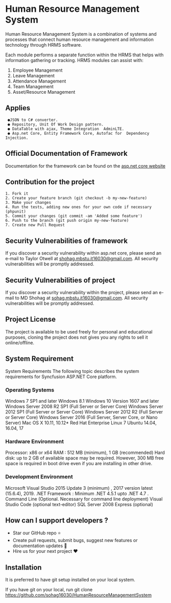 # Human Resource Management System

Human Resource Management System is a combination of systems and processes that connect human resource management and information technology through HRMS software.

Each module performs a separate function within the HRMS that helps with information gathering or tracking. HRMS modules can assist with:
1. Employee Management
2. Leave Management
3. Attendance Management
4. Team Management
5. Asset/Resource Management 

## Applies 
     ●JSON to C# converter.
	 ● Repository, Unit Of Work Design pattern.
     ● DataTable with ajax, Theme Integration  AdminLTE. 
     ● Asp.net Core, Entity Framework Core, Autofac for  Dependency Injection.

## Official Documentation of Framework

Documentation for the framework can be found on the [asp.net core  website](https://docs.microsoft.com/en-us/aspnet/core/getting-started/?view=aspnetcore-5.0&tabs=windows)

## Contribution for the project


    1. Fork it
    2. Create your feature branch (git checkout -b my-new-feature)
    3. Make your changes
    4. Run the tests, adding new ones for your own code if necessary (phpunit)
    5. Commit your changes (git commit -am 'Added some feature')
    6. Push to the branch (git push origin my-new-feature)
    7. Create new Pull Request


## Security Vulnerabilities of framework

If you discover a security vulnerability within asp.net core, please send an e-mail to Taylor Otwell at shohag.mbstu.it16030@gmail.com. All security vulnerabilities will be promptly addressed.

## Security Vulnerabilities of project

If you discover a security vulnerability within the project, please send an e-mail to MD Shohag at sohag.mbstu.it16030@gmail.com. All security vulnerabilities will be promptly addressed.


## Project License

The project is available to be used freely for personal and educational purposes, cloning the project does not gives you any rights to sell it online/offline.

## System Requirement
System Requirements
The following topic describes the system requirements for Syncfusion ASP.NET Core platform.

### Operating Systems

Windows 7 SP1 and later
Windows 8.1
Windows 10 Version 1607 and later
Windows Server 2008 R2 SP1 (Full Server or Server Core)
Windows Server 2012 SP1 (Full Server or Server Core)
Windows Server 2012 R2 (Full Server or Server Core)
Windows Server 2016 (Full Server, Server Core, or Nano Server)
Mac OS X 10.11, 10.12*
Red Hat Enterprise Linux 7
Ubuntu 14.04, 16.04, 17

### Hardware Environment
Processor: x86 or x64
RAM : 512 MB (minimum), 1 GB (recommended)
Hard disk: up to 2 GB of available space may be required. However, 300 MB free space is required in boot drive even if you are installing in other drive.

### Development Environment
Microsoft Visual Studio 2015 Update 3 (minimum) , 2017 version latest (15.6.4), 2019.
.NET Framework : Minimum .NET 4.5.1 upto .NET 4.7 .
Command Line (Optional. Necessary for command line deployment)
Visual Studio Code (optional text-editor)
SQL Server 2008 Express (optional)

## How can I support developers ?
* Star our GitHub repo :star:
* Create pull requests, submit bugs, suggest new features or documentation updates :wrench:
* Hire us for your next project :heart:

## Installation

It is preferred to have git setup installed on your local system.

If you have git on your local, run git clone https://github.com/sohag16030/HumanResourceManagementSystem 

  

  
